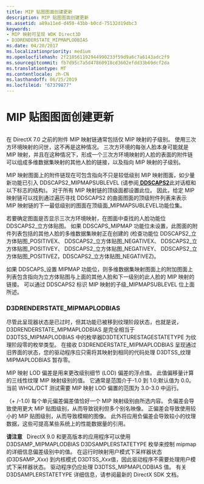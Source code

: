 ```yaml
---
title: MIP 贴图图面创建更新
description: MIP 贴图图面创建更新
ms.assetid: a89a11ed-d450-43bb-b0cd-75132d19dbc3
keywords:
- MIP 映射可呈现 WDK Direct3D
- D3DRENDERSTATE_MIPMAPLODBIAS
ms.date: 04/20/2017
ms.localizationpriority: medium
ms.openlocfilehash: 2f218561192944990233f59d9a6c7a6143adc2f9
ms.sourcegitcommit: fb7d95c7a5d47860918cd3602efdd33b69dcf2da
ms.translationtype: MT
ms.contentlocale: zh-CN
ms.lasthandoff: 06/25/2019
ms.locfileid: "67379877"
---
```

# <a name="mip-map-surface-creation-update"></a>MIP 贴图图面创建更新


## <span id="ddk_mip_map_surface_creation_update_gg"></span><span id="DDK_MIP_MAP_SURFACE_CREATION_UPDATE_GG"></span>


在 DirectX 7.0 之前的附件 MIP 映射链通常包括仅 MIP 映射的子级别。 使用三次方环境映射的问世，这不再是这种情况。 三次方环境的每张人脸本身可能就是 MIP 映射，并且在这种情况下，形成一个三次方环境映射的人脸的表面的附件链可以组成多维数据集映射的其他人脸的链接，以及指向 MIP 映射的子级别。

MIP 映射图面上的附件链现在可包含指向不只是较低级别 MIP 映射图面，如少量新功能已引入 DDSCAPS2\_MIPMAPSUBLEVEL (请参阅[ **DDSCAPS2**](https://docs.microsoft.com/previous-versions/windows/hardware/drivers/ff550292(v=vs.85))此对话框和以下标志的结构)。 对于所有 MIP 映射链的顶级面都设置此位。 因此，给定 MIP 映射链可以找到通过遍历寻找 DDSCAPS2 的曲面图面的顶级附件列表来表示 MIP 映射链的下一最低级别的图面在顶级面\_MIPMAPSUBLEVEL功能位集。

若要确定图面是否显示三次方环境映射，在图面中查找的人脸功能位 DDSCAPS2\_立方体贴图。 如果 DDSCAPS\_MIPMAP 功能位未设置，此图面的附件列表包括的其他人脸的多维数据集映射正在创建的 (检查功能位 DDSCAPS2\_立方体贴图\_POSITIVEX、 DDSCAPS2\_立方体贴图\_NEGATIVEX、 DDSCAPS2\_立方体贴图\_POSITIVEY、 DDSCAPS2\_立方体贴图\_NEGATIVEY、 DDSCAPS2\_立方体贴图\_POSITIVEZ，DDSCAPS2\_立方体贴图\_NEGATIVEZ)。

如果 DDSCAPS\_设置 MIPMAP 功能位，则多维数据集映射图面上的附加图面上列表包含指向为立方体贴图与上面的其他人脸和下一级别的此人脸的 MIP 映射的链接。 可以通过 DDSCAPS2 标识 MIP 映射的子级\_MIPMAPSUBLEVEL 位上面所述。

### <a name="span-idd3drenderstatemipmaplodbiasspanspan-idd3drenderstatemipmaplodbiasspand3drenderstatemipmaplodbias"></a><span id="d3drenderstate_mipmaplodbias"></span><span id="D3DRENDERSTATE_MIPMAPLODBIAS"></span>D3DRENDERSTATE\_MIPMAPLODBIAS

尽管此呈现器状态是已过时，但其功能已被移到纹理阶段状态，也就是说，D3DRENDERSTATE\_MIPMAPLODBIAS 是完全相当于 D3DTSS\_MIPMAPLODBIAS 中的枚举器D3DTEXTURESTAGESTATETYPE 为纹理阶段零的枚举类型。 在接收 D3DRENDERSTATE\_MIPMAPLODBIAS 呈现通过旧界面的状态，您的驱动程序应只需将其映射到相同的代码处理 D3DTSS\_纹理 MIPMAPLODBIAS 暂存零。

MIP 映射 LOD 偏差是用来更改级别细节 (LOD) 偏差的浮点值。 此值偏移量计算的三线性纹理 MIP 映射级别的值。 它通常是范围介于-1.0 到 1.0;默认值为 0.0。 当前 WHQL/DCT 测试需要 MIP 映射 LOD 偏置的范围为 3.0-3.0 中运行。

（+ /-1.0) 每个单元偏差偏差值恰好一个 MIP 映射级别由所选内容。 负偏差会导致使用更大 MIP 贴图级别，从而导致锐利但多个别名映像。 正偏差会导致使用较小的 MIP 贴图级别，从而导致模糊的图像。 此外将应用负偏差会导致较小的纹理数据，这些可提高某些系统上的性能数据量的引用。

**请注意**   DirectX 9.0 和更高版本的应用程序可以使用 D3DSAMP\_MIPMAPLODBIAS D3DSAMPLERSTATETYPE 枚举来控制 mipmap 的详细信息偏差级别中的值。 在运行时映射用户模式下采样器状态 (D3DSAMP\_*Xxx*) 到内核模式 D3DTSS\_*Xxx*值，因此驱动程序不需要处理用户模式下采样器状态。 驱动程序仍应处理 D3DTSS\_MIPMAPLODBIAS 值。 有关 D3DSAMPLERSTATETYPE 详细信息，请参阅最新的 DirectX SDK 文档。

 

 

 





